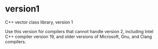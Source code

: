 # version1
C++ vector class library, version 1

Use this version for compilers that cannot handle version 2,
including Intel C++ compiler version 19, and older versions of Microsoft, Gnu, and Clang compilers.

